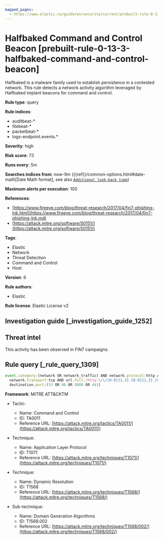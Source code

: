 ```yaml
---
mapped_pages:
  - https://www.elastic.co/guide/en/security/current/prebuilt-rule-0-13-3-halfbaked-command-and-control-beacon.html
---
```


# Halfbaked Command and Control Beacon [prebuilt-rule-0-13-3-halfbaked-command-and-control-beacon]

Halfbaked is a malware family used to establish persistence in a contested network. This rule detects a network activity algorithm leveraged by Halfbaked implant beacons for command and control.

**Rule type**: query

**Rule indices**:

* auditbeat-*
* filebeat-*
* packetbeat-*
* logs-endpoint.events.*

**Severity**: high

**Risk score**: 73

**Runs every**: 5m

**Searches indices from**: now-9m ({{ref}}/common-options.html#date-math[Date Math format], see also [`Additional look-back time`](docs-content://solutions/security/detect-and-alert/create-detection-rule.md#rule-schedule))

**Maximum alerts per execution**: 100

**References**:

* [https://www.fireeye.com/blog/threat-research/2017/04/fin7-phishing-lnk.html](https://www.fireeye.com/blog/threat-research/2017/04/fin7-phishing-lnk.md)
* [https://attack.mitre.org/software/S0151/](https://attack.mitre.org/software/S0151/)

**Tags**:

* Elastic
* Network
* Threat Detection
* Command and Control
* Host

**Version**: 6

**Rule authors**:

* Elastic

**Rule license**: Elastic License v2

## Investigation guide [_investigation_guide_1252]

## Threat intel

This activity has been observed in FIN7 campaigns.

## Rule query [_rule_query_1309]

```js
event.category:(network OR network_traffic) AND network.protocol:http AND
  network.transport:tcp AND url.full:/http:\/\/[0-9]{1,3}.[0-9]{1,3}.[0-9]{1,3}.[0-9]{1,3}\/cd/ AND
  destination.port:(53 OR 80 OR 8080 OR 443)
```

**Framework**: MITRE ATT&CKTM

* Tactic:

    * Name: Command and Control
    * ID: TA0011
    * Reference URL: [https://attack.mitre.org/tactics/TA0011/](https://attack.mitre.org/tactics/TA0011/)

* Technique:

    * Name: Application Layer Protocol
    * ID: T1071
    * Reference URL: [https://attack.mitre.org/techniques/T1071/](https://attack.mitre.org/techniques/T1071/)

* Technique:

    * Name: Dynamic Resolution
    * ID: T1568
    * Reference URL: [https://attack.mitre.org/techniques/T1568/](https://attack.mitre.org/techniques/T1568/)

* Sub-technique:

    * Name: Domain Generation Algorithms
    * ID: T1568.002
    * Reference URL: [https://attack.mitre.org/techniques/T1568/002/](https://attack.mitre.org/techniques/T1568/002/)



